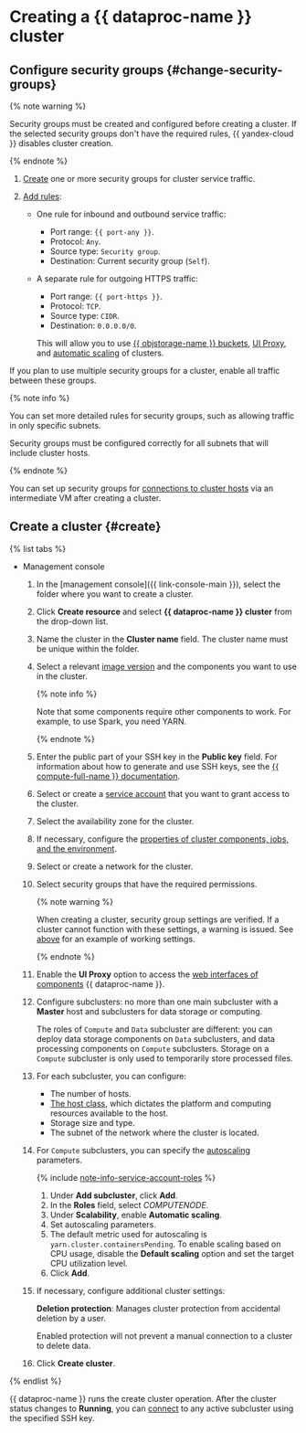# Creating a {{ dataproc-name }} cluster

## Configure security groups {#change-security-groups}

{% note warning %}

Security groups must be created and configured before creating a cluster. If the selected security groups don't have the required rules, {{ yandex-cloud }} disables cluster creation.

{% endnote %}

1. [Create](../../vpc/operations/security-group-create.md) one or more security groups for cluster service traffic.

1. [Add rules](../../vpc/operations/security-group-update.md#add-rule):

    * One rule for inbound and outbound service traffic:

        * Port range: `{{ port-any }}`.
        * Protocol: `Any`.
        * Source type: `Security group`.
        * Destination: Current security group (`Self`).

    * A separate rule for outgoing HTTPS traffic:

        * Port range: `{{ port-https }}`.
        * Protocol: `TCP`.
        * Source type: `CIDR`.
        * Destination: `0.0.0.0/0`.

        This will allow you to use [{{ objstorage-name }} buckets](../../storage/concepts/bucket.md), [UI Proxy](../concepts/ui-proxy.md), and [automatic scaling](../concepts/autoscaling.md) of clusters.

If you plan to use multiple security groups for a cluster, enable all traffic between these groups.

{% note info %}

You can set more detailed rules for security groups, such as allowing traffic in only specific subnets.

Security groups must be configured correctly for all subnets that will include cluster hosts.

{% endnote %}

You can set up security groups for [connections to cluster hosts](connect.md) via an intermediate VM after creating a cluster.

## Create a cluster {#create}

{% list tabs %}

* Management console

  1. In the [management console]({{ link-console-main }}), select the folder where you want to create a cluster.

  1. Click **Create resource** and select **{{ dataproc-name }} cluster** from the drop-down list.

  1. Name the cluster in the **Cluster name** field. The cluster name must be unique within the folder.

  1. Select a relevant [image version](../concepts/environment.md) and the components you want to use in the cluster.

     {% note info %}

     Note that some components require other components to work. For example, to use Spark, you need YARN.

     {% endnote %}

  1. Enter the public part of your SSH key in the **Public key** field. For information about how to generate and use SSH keys, see the [{{ compute-full-name }} documentation](../../compute/operations/vm-connect/ssh.md).
  1. Select or create a [service account](../../iam/concepts/users/service-accounts.md) that you want to grant access to the cluster.
  1. Select the availability zone for the cluster.
  1. If necessary, configure the [properties of cluster components, jobs, and the environment](../concepts/settings-list.md).
  1. Select or create a network for the cluster.
  1. Select security groups that have the required permissions.

      {% note warning %}

      When creating a cluster, security group settings are verified. If a cluster cannot function with these settings, a warning is issued. See [above](#change-security-groups) for an example of working settings.

      {% endnote %}

  1. Enable the **UI Proxy** option to access the [web interfaces of components](../concepts/ui-proxy.md) {{ dataproc-name }}.

  1. Configure subclusters: no more than one main subcluster with a **Master** host and subclusters for data storage or computing.

     The roles of `Compute` and `Data` subcluster are different: you can deploy data storage components on `Data` subclusters, and data processing components on `Compute` subclusters. Storage on a `Compute` subcluster is only used to temporarily store processed files.

  1. For each subcluster, you can configure:
     * The number of hosts.
     * [The host class](../concepts/instance-types.md), which dictates the platform and computing resources available to the host.
     * Storage size and type.
     * The subnet of the network where the cluster is located.

  1. For `Compute` subclusters, you can specify the [autoscaling](../concepts/autoscaling.md) parameters.

     {% include [note-info-service-account-roles](../../_includes/data-proc/service-account-roles.md) %}
     
     1. Under **Add subcluster**, click **Add**.
     1. In the **Roles** field, select _COMPUTENODE_.
     1. Under **Scalability**, enable **Automatic scaling**.
     1. Set autoscaling parameters.
     1. The default metric used for autoscaling is `yarn.cluster.containersPending`. To enable scaling based on CPU usage, disable the **Default scaling** option and set the target CPU utilization level.
     1. Click **Add**.

  1. If necessary, configure additional cluster settings:

      **Deletion protection**: Manages cluster protection from accidental deletion by a user.

      Enabled protection will not prevent a manual connection to a cluster to delete data.

  1. Click **Create cluster**.

{% endlist %}

{{ dataproc-name }} runs the create cluster operation. After the cluster status changes to **Running**, you can [connect](connect.md) to any active subcluster using the specified SSH key.

